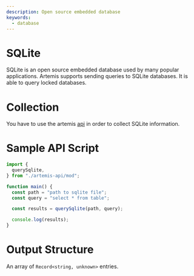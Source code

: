```yaml
---
description: Open source embedded database
keywords:
  - database
---
```


# SQLite

SQLite is an open source embedded database used by many popular applications.
Artemis supports sending queries to SQLite databases. It is able to query locked
databases.

# Collection

You have to use the artemis [api](../../API/overview.md) in order to collect
SQLite information.

# Sample API Script

```typescript
import {
  querySqlite,
} from "./artemis-api/mod";

function main() {
  const path = "path to sqlite file";
  const query = "select * from table";

  const results = querySqlite(path, query);

  console.log(results);
}
```

# Output Structure

An array of `Record<string, unknown>` entries.
